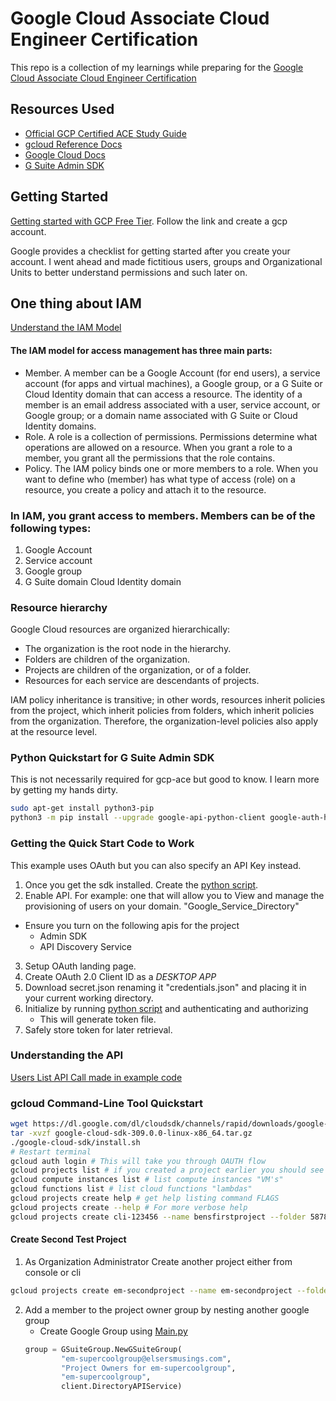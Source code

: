 # Google Cloud Associate Cloud Engineer Certification 
This repo is a collection of my learnings while preparing for the [Google Cloud Associate Cloud Engineer Certification](https://cloud.google.com/certification/cloud-engineer)

## Resources Used
- [Official GCP Certified ACE Study Guide](https://www.amazon.com/Google-Cloud-Certified-Associate-Engineer/dp/1119564417/ref=asc_df_1119564417/?tag=hyprod-20&linkCode=df0&hvadid=343276535408&hvpos=&hvnetw=g&hvrand=13128660645246426920&hvpone=&hvptwo=&hvqmt=&hvdev=c&hvdvcmdl=&hvlocint=&hvlocphy=9028239&hvtargid=pla-680726527081&psc=1&tag=&ref=&adgrpid=74543737372&hvpone=&hvptwo=&hvadid=343276535408&hvpos=&hvnetw=g&hvrand=13128660645246426920&hvqmt=&hvdev=c&hvdvcmdl=&hvlocint=&hvlocphy=9028239&hvtargid=pla-680726527081)
- [gcloud Reference Docs](https://cloud.google.com/sdk/gcloud/reference)
- [Google Cloud Docs](https://cloud.google.com/docs)
- [G Suite Admin SDK](https://developers.google.com/admin-sdk/directory/v1/reference?authuser=2)


## Getting Started
[Getting started with GCP Free Tier](https://cloud.google.com/free). Follow the link and create a gcp account. 

Google provides a checklist for getting started after you create your account. I went ahead and made fictitious users, groups and Organizational Units to better understand permissions and such later on.

## One thing about IAM
[Understand the IAM Model](https://cloud.google.com/iam/docs/overview)
#### The IAM model for access management has three main parts:

- Member. A member can be a Google Account (for end users), a service account (for apps and virtual machines), a Google group, or a G Suite or Cloud Identity domain that can access a resource. The identity of a member is an email address associated with a user, service account, or Google group; or a domain name associated with G Suite or Cloud Identity domains.
- Role. A role is a collection of permissions. Permissions determine what operations are allowed on a resource. When you grant a role to a member, you grant all the permissions that the role contains.
- Policy. The IAM policy binds one or more members to a role. When you want to define who (member) has what type of access (role) on a resource, you create a policy and attach it to the resource.

### In IAM, you grant access to members. Members can be of the following types:

1. Google Account
2. Service account
3. Google group
4. G Suite domain
Cloud Identity domain

### Resource hierarchy
Google Cloud resources are organized hierarchically:

- The organization is the root node in the hierarchy.
- Folders are children of the organization.
- Projects are children of the organization, or of a folder.
- Resources for each service are descendants of projects.

IAM policy inheritance is transitive; in other words, resources inherit policies from the project, which inherit policies from folders, which inherit policies from the organization. Therefore, the organization-level policies also apply at the resource level.

### Python Quickstart for G Suite Admin SDK
This is not necessarily required for gcp-ace but good to know. I learn more by getting my hands dirty.
```bash
sudo apt-get install python3-pip 
python3 -m pip install --upgrade google-api-python-client google-auth-httplib2 google-auth-oauthlib
```
### Getting the Quick Start Code to Work 
This example uses OAuth but you can also specify an API Key instead. 
1. Once you get the sdk installed. Create the [python script](./admin_sdk.py).
2. Enable API. For example: one that will allow you to View and manage the provisioning of users on your domain. "Google_Service_Directory"
- Ensure you turn on the following apis for the project
    - Admin SDK					
    - API Discovery Service
3. Setup OAuth landing page.
4. Create OAuth 2.0 Client ID as a *DESKTOP APP*
5. Download secret.json renaming it "credentials.json" and placing it in your current working directory. 
6. Initialize by running [python script](./admin_sdk.py) and authenticating and authorizing
    - This will generate token file. 
7. Safely store token for later retrieval. 

### Understanding the API
[Users List API Call made in example code](https://developers.google.com/admin-sdk/directory/v1/reference/users/list)

### gcloud Command-Line Tool Quickstart
```bash
wget https://dl.google.com/dl/cloudsdk/channels/rapid/downloads/google-cloud-sdk-309.0.0-linux-x86_64.tar.gz 
tar -xvzf google-cloud-sdk-309.0.0-linux-x86_64.tar.gz
./google-cloud-sdk/install.sh
# Restart terminal 
gcloud auth login # This will take you through OAUTH flow
gcloud projects list # if you created a project earlier you should see it listed
gcloud compute instances list # list compute instances "VM's"
gcloud functions list # list cloud functions "lambdas"
gcloud projects create help # get help listing command FLAGS 
gcloud projects create --help # For more verbose help
gcloud projects create cli-123456 --name bensfirstproject --folder 587805611271 # Creates project with id cli-123456 and name bensfirstproject in specific folder
```  
#### Create Second Test Project 
1. As Organization Administrator Create another project either from console or cli
```bash
gcloud projects create em-secondproject --name em-secondproject --folder 587805611271 # Creates project within specific folder named em-secondproject
```
2. Add a member to the project owner group by nesting another google group
    - Create Google Group using [Main.py](./Main.py)
    ```python
    group = GSuiteGroup.NewGSuiteGroup(
            "em-supercoolgroup@elsersmusings.com", 
            "Project Owners for em-supercoolgroup", 
            "em-supercoolgroup", 
            client.DirectoryAPIService)
    ```
